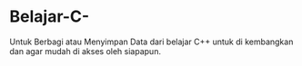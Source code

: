 # Belajar-C-
Untuk Berbagi atau Menyimpan Data dari belajar C++ untuk di kembangkan dan agar mudah di akses oleh siapapun.
